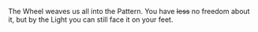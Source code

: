 The Wheel weaves us all into the Pattern. You have ~~less~~ no freedom about it, but by the Light you can still face it on your feet.
